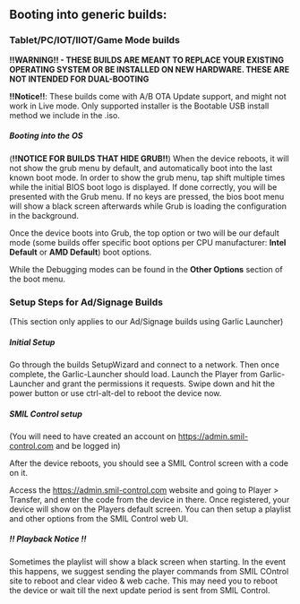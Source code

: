 ## Booting into generic builds:

### Tablet/PC/IOT/IIOT/Game Mode builds

**!!WARNING!! - THESE BUILDS ARE MEANT TO REPLACE YOUR EXISTING OPERATING SYSTEM OR BE INSTALLED ON NEW HARDWARE. THESE ARE NOT INTENDED FOR DUAL-BOOTING**

**!!Notice!!**: These builds come with A/B OTA Update support, and might not work in Live mode. Only supported installer is the Bootable USB install method we include in the .iso.

##### Booting into the OS

(**!!NOTICE FOR BUILDS THAT HIDE GRUB!!**) When the device reboots, it will not show the grub menu by default, and automatically boot into the last known boot mode. In order to show the grub menu, tap shift multiple times while the initial BIOS boot logo is displayed. If done correctly, you will be presented with the Grub menu. If no keys are pressed, the bios boot menu will show a black screen afterwards while Grub is loading the configuration in the background.

Once the device boots into Grub, the top option or two will be our default mode (some builds offer specific boot options per CPU manufacturer: **Intel Default** or **AMD Default**) boot options.

While the Debugging modes can be found in the **Other Options** section of the boot menu. 

### Setup Steps for Ad/Signage Builds

(This section only applies to our Ad/Signage builds using Garlic Launcher)

##### Initial Setup

Go through the builds SetupWizard and connect to a network. Then once complete, the Garlic-Launcher should load. Launch the Player from Garlic-Launcher and grant the permissions it requests. Swipe down and hit the power button or use ctrl-alt-del to reboot the device now. 

##### SMIL Control setup

(You will need to have created an account on https://admin.smil-control.com and be logged in)

After the device reboots, you should see a SMIL Control screen with a code on it. 

Access the https://admin.smil-control.com website and going to Player > Transfer, and enter the code from the device in there. Once registered, your device will show on the Players default screen. You can then setup a playlist and other options from the SMIL Control web UI. 

##### !! Playback Notice !!

Sometimes the playlist will show a black screen when starting. In the event this happens, we suggest sending the player commands from SMIL COntrol site to reboot and clear video & web cache. This may need you to reboot the device or wait till the next update period is sent from SMIL Control. 
